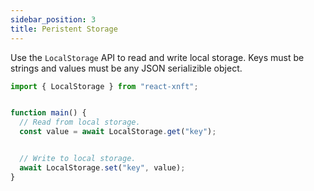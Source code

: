 ```yaml
---
sidebar_position: 3
title: Peristent Storage
---
```


Use the `LocalStorage` API to read and write local storage.
Keys must be strings and values must be any JSON serializible object.

```ts
import { LocalStorage } from "react-xnft";


function main() {
  // Read from local storage.
  const value = await LocalStorage.get("key");


  // Write to local storage.
  await LocalStorage.set("key", value);
}

```